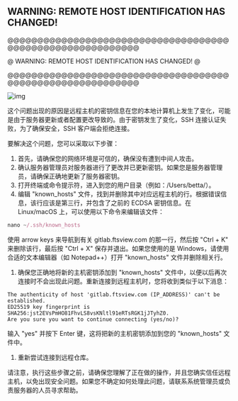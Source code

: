 ## WARNING: REMOTE HOST IDENTIFICATION HAS CHANGED!  

@@@@@@@@@@@@@@@@@@@@@@@@@@@@@@@@@@@@@@@@@@@@@@@@@@@@@@@@@@@

@    WARNING: REMOTE HOST IDENTIFICATION HAS CHANGED!     @

@@@@@@@@@@@@@@@@@@@@@@@@@@@@@@@@@@@@@@@@@@@@@@@@@@@@@@@@@@@



![img](https://cdn.nlark.com/yuque/0/2023/png/22219483/1690253807510-269163b9-bb2e-43a1-aa78-3d046ae5876e.png)

这个问题出现的原因是远程主机的密钥信息在您的本地计算机上发生了变化，可能是由于服务器更新或者配置更改导致的。由于密钥发生了变化，SSH 连接认证失败，为了确保安全，SSH 客户端会拒绝连接。

要解决这个问题，您可以采取以下步骤：

1. 首先，请确保您的网络环境是可信的，确保没有遭到中间人攻击。
2. 确认服务器管理员对服务器进行了更改并已更新密钥。如果您是服务器管理员，请确保正确地更新了服务器密钥。
3. 打开终端或命令提示符，进入到您的用户目录（例如：/Users/betta/）。
4. 编辑 "known_hosts" 文件，找到并删除其中对应远程主机的行。根据错误信息，该行应该是第三行，并包含了之前的 ECDSA 密钥信息。在 Linux/macOS 上，可以使用以下命令来编辑该文件：

```javascript
nano ~/.ssh/known_hosts
```

使用 arrow keys 来导航到有关 gitlab.ftsview.com 的那一行，然后按 "Ctrl + K" 来删除该行，最后按 "Ctrl + X" 保存并退出。如果您使用的是 Windows，请使用合适的文本编辑器（如 Notepad++）打开 "known_hosts" 文件并删除相关行。

1. 确保您正确地将新的主机密钥添加到 "known_hosts" 文件中，以便以后再次连接时不会出现此问题。重新连接到远程主机时，您将收到类似于以下消息：

```vbnet
The authenticity of host 'gitlab.ftsview.com (IP_ADDRESS)' can't be established.
ED25519 key fingerprint is SHA256:jst2EVsPmHO81FhvLS8vsKNltl91eRTsRGK1jJTyhZ0.
Are you sure you want to continue connecting (yes/no)?
```

输入 "yes" 并按下 Enter 键，这将把新的主机密钥添加到您的 "known_hosts" 文件中。

1. 重新尝试连接到远程仓库。

请注意，执行这些步骤之前，请确保您理解了正在做的操作，并且您确实信任远程主机，以免出现安全问题。如果您不确定如何处理此问题，请联系系统管理员或负责服务器的人员寻求帮助。